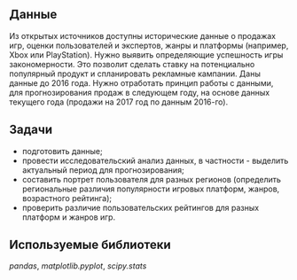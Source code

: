 ## Данные

Из открытых источников доступны исторические данные о продажах игр, оценки пользователей и экспертов, жанры и платформы (например, Xbox или PlayStation). 
Нужно выявить определяющие успешность игры закономерности. 
Это позволит сделать ставку на потенциально популярный продукт и спланировать рекламные кампании. 
Даны данные до 2016 года. Нужно отработать принцип работы с данными, для прогнозирования продаж в следующем году, на основе данных текущего года (продажи на 2017 год по данным 2016-го).

## Задачи

- подготовить данные;
- провести исследовательский анализ данных, в частности - выделить актуальный период для прогнозирования;
- составить портрет пользователя для разных регионов (определить региональные различия популярности игровых платформ, жанров, возрастного рейтинга);
- проверить различие пользовательских рейтингов для разных платформ и жанров игр.

## Используемые библиотеки
*pandas*, *matplotlib.pyplot*, *scipy.stats*
